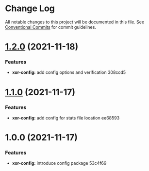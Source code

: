 # Change Log

All notable changes to this project will be documented in this file.
See [Conventional Commits](https://conventionalcommits.org) for commit guidelines.

# [1.2.0](/compare/@xor/xor-config@1.1.0...@xor/xor-config@1.2.0) (2021-11-18)


### Features

* **xor-config:** add config options and verification 308ccd5





# [1.1.0](/compare/@xor/xor-config@1.0.0...@xor/xor-config@1.1.0) (2021-11-17)


### Features

* **xor-config:** add config for stats file location ee68593





# 1.0.0 (2021-11-17)


### Features

* **xor-config:** introduce config package 53c4f69

